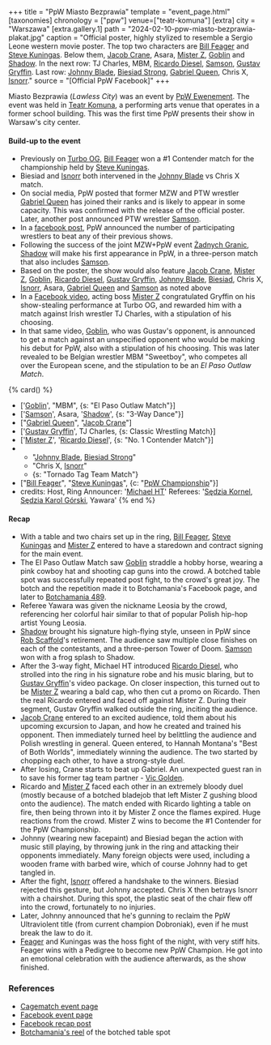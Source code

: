 +++
title = "PpW Miasto Bezprawia"
template = "event_page.html"
[taxonomies]
chronology = ["ppw"]
venue=["teatr-komuna"]
[extra]
city = "Warszawa"
[extra.gallery.1]
path = "2024-02-10-ppw-miasto-bezprawia-plakat.jpg"
caption = "Official poster, highly stylized to resemble a Sergio Leone western movie poster. The top two characters are [Bill Feager](@/w/feager.md) and [Steve Kuningas](@/w/steve-kuningas.md). Below them, [Jacob Crane](@/w/jacob-crane.md), Asara, [Mister Z](@/w/mister-z.md), [Goblin](@/w/goblin.md) and [Shadow](@/w/shadow.md). In the next row: TJ Charles, MBM, [Ricardo Diesel](@/w/ricardo-diesel.md), [Samson](@/w/samson.md), [Gustav Gryffin](@/w/gustav-gryffin.md). Last row: [Johnny Blade](@/w/johnny-blade.md), [Biesiad Strong](@/w/biesiad.md), [Gabriel Queen](@/w/gabriel-queen.md), Chris X, [Isnorr](@/w/isnorr.md)."
source = "[Official PpW Facebook]"
+++

Miasto Bezprawia (_Lawless City_) was an event by [PpW Ewenement](@/o/ppw.md). The event was held in [Teatr Komuna](@/v/teatr-komuna.md), a performing arts venue that operates in a former school building. This was the first time PpW presents their show in Warsaw's city center.

#### Build-up to the event

* Previously on [Turbo OG](@/e/ppw/2023-12-08-ppw-turbo-og.md), [Bill Feager](@/w/feager.md) won a #1 Contender match for the championship held by [Steve Kuningas](@/w/steve-kuningas.md).
* Biesiad and [Isnorr](@/w/isnorr.md) both intervened in the [Johnny Blade](@/w/johnny-blade.md) vs Chris X match.
* On social media, PpW posted that former MZW and PTW wrestler [Gabriel Queen](@/w/gabriel-queen.md) has joined their ranks and is likely to appear in some capacity. This was confirmed with the release of the official poster. Later, another post announced PTW wrestler [Samson](@/w/samson.md).
* In a [facebook post](https://www.facebook.com/OficjalnePPW/posts/pfbid02zU3wXTw4DstxtdtphsXJQB3Q7wifMUxgXaYxsAiHfPzxMazGQPtTWYzTCUCfXe3Bl), PpW announced the number of participating wrestlers to beat any of their previous shows.
* Following the success of the joint MZW+PpW event [Żadnych Granic](@/e/mzw/2023-09-23-mzw_ppw-zadnych-granic.md), [Shadow](@/w/shadow.md) will make his first appearance in PpW, in a three-person match that also includes [Samson](@/w/samson.md).
* Based on the poster, the show would also feature [Jacob Crane](@/w/jacob-crane.md), [Mister Z](@/w/mister-z.md), [Goblin](@/w/goblin.md), [Ricardo Diesel](@/w/ricardo-diesel.md), [Gustav Gryffin](@/w/gustav-gryffin.md), [Johnny Blade](@/w/johnny-blade.md), [Biesiad](@/w/biesiad.md), Chris X, [Isnorr](@/w/isnorr.md), Asara, [Gabriel Queen](@/w/gabriel-queen.md) and [Samson](@/w/samson.md) as noted above
* In a [Facebook video](https://www.facebook.com/OficjalnePPW/videos/263013170024297/), acting boss [Mister Z](@/w/mister-z.md) congratulated Gryffin on his show-stealing performance at Turbo OG, and rewarded him with a match against Irish wrestler TJ Charles, with a stipulation of his choosing.
* In that same video, [Goblin](@/w/goblin.md), who was Gustav's opponent, is announced to get a match against an unspecified opponent who would be making his debut for PpW, also with a stipulation of his choosing. This was later revealed to be Belgian wrestler MBM "Sweetboy", who competes all over the European scene, and the stipulation to be an _El Paso Outlaw Match_.

{% card() %}
- ['[Goblin](@/w/goblin.md)', "MBM", {s: "El Paso Outlaw Match"}]
- ['[Samson](@/w/samson.md)', Asara, '[Shadow](@/w/shadow.md)', {s: "3-Way Dance"}]
- ["[Gabriel Queen](@/w/gabriel-queen.md)", "[Jacob Crane](@/w/jacob-crane.md)"]
- ['[Gustav Gryffin](@/w/gustav-gryffin.md)', TJ Charles, {s: Classic Wrestling Match}]
- ['[Mister Z](@/w/mister-z.md)', '[Ricardo Diesel](@/w/ricardo-diesel.md)', {s: "No.
      1 Contender Match"}]
- - "[Johnny Blade](@/w/johnny-blade.md), [Biesiad Strong](@/w/biesiad.md)"
  - "Chris X, [Isnorr](@/w/isnorr.md)"
  - {s: "Tornado Tag Team Match"}
- ["[Bill Feager](@/w/feager.md)", "[Steve Kuningas](@/w/steve-kuningas.md)", {c: "[PpW
      Championship](@/o/ppw.md#championships)"}]
- credits:
    Host, Ring Announcer: '[Michael HT](@/w/michael-ht.md)'
    Referees: '[Sędzia Kornel](@/w/sedzia-kornel.md), [Sędzia Karol Górski](@/w/madman-charlie.md), Yawara'
{% end %}

#### Recap

* With a table and two chairs set up in the ring, [Bill Feager](@/w/feager.md), [Steve Kuningas](@/w/steve-kuningas.md) and [Mister Z](@/w/mister-z.md) entered to have a staredown and contract signing for the main event.
* The El Paso Outlaw Match saw [Goblin](@/w/goblin.md) straddle a hobby horse, wearing a pink cowboy hat and shooting cap guns into the crowd. A botched table spot was successfully repeated post fight, to the crowd's great joy. The botch and the repetition made it to Botchamania's Facebook page, and later to [Botchamania 489](https://youtu.be/lGThcHUL5g0?t=516).
* Referee Yawara was given the nickname Leosia by the crowd, referencing her colorful hair similar to that of popular Polish hip-hop artist Young Leosia.
* [Shadow](@/w/shadow.md) brought his signature high-flying style, unseen in PpW since [Rob Scaffold](@/w/rob-scaffold.md)'s retirement. The audience saw multiple close finishes on each of the contestants, and a three-person Tower of Doom. [Samson](@/w/samson.md) won with a frog splash to Shadow.
* After the 3-way fight, Michael HT introduced [Ricardo Diesel](@/w/ricardo-diesel.md), who strolled into the ring in his signature robe and his music blaring, but to [Gustav Gryffin](@/w/gustav-gryffin.md)'s video package. On closer inspection, this turned out to be [Mister Z](@/w/mister-z.md) wearing a bald cap, who then cut a promo on Ricardo. Then the real Ricardo entered and faced off against Mister Z. During their segment, Gustav Gryffin walked outside the ring, inciting the audience.
* [Jacob Crane](@/w/jacob-crane.md) entered to an excited audience, told them about his upcoming excursion to Japan, and how he created and trained his opponent. Then immediately turned heel by belittling the audience and Polish wrestling in general. Queen entered, to Hannah Montana's "Best of Both Worlds", immediately winning the audience. The two started by chopping each other, to have a strong-style duel.
* After losing, Crane starts to beat up Gabriel. An unexpected guest ran in to save his former tag team partner - [Vic Golden](@/w/vic-golden.md).
* Ricardo and [Mister Z](@/w/mister-z.md) faced each other in an extremely bloody duel (mostly because of a botched bladejob that left Mister Z gushing blood onto the audience). The match ended with Ricardo lighting a table on fire, then being thrown into it by Mister Z once the flames expired. Huge reactions from the crowd. Mister Z wins to become the #1 Contender for the PpW Championship.
* Johnny (wearing new facepaint) and Biesiad began the action with music still playing, by throwing junk in the ring and attacking their opponents immediately. Many foreign objects were used, including a wooden frame with barbed wire, which of course Johnny had to get tangled in.
* After the fight, [Isnorr](@/w/isnorr.md) offered a handshake to the winners. Biesiad rejected this gesture, but Johnny accepted. Chris X then betrays Isnorr with a chairshot. During this spot, the plastic seat of the chair flew off into the crowd, fortunately to no injuries.
* Later, Johnny announced that he's gunning to reclaim the PpW Ultraviolent title (from current champion Dobroniak), even if he must break the law to do it.
* [Feager](@/w/feager.md) and Kuningas was the hoss fight of the night, with very stiff hits. Feager wins with a Pedigree to become new PpW Champion. He got into an emotional celebration with the audience afterwards, as the show finished.

### References

* [Cagematch event page](https://www.cagematch.net/?id=1&nr=385513)
* [Facebook event page](https://www.facebook.com/events/1379486012929934)
* [Facebook recap post](https://www.facebook.com/OficjalnePPW/posts/pfbid02bKzAWkrtkZrgDNzm2dqBsveZge9LyMY9HHJGb1kY2n29RXNAYuebgopmsS63eKhPl)
* [Botchamania's reel](https://www.facebook.com/reel/921293886126124) of the botched table spot
